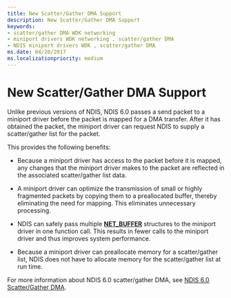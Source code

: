 ```yaml
---
title: New Scatter/Gather DMA Support
description: New Scatter/Gather DMA Support
keywords:
- scatter/gather DMA WDK networking
- miniport drivers WDK networking , scatter/gather DMA
- NDIS miniport drivers WDK , scatter/gather DMA
ms.date: 04/20/2017
ms.localizationpriority: medium
---
```


# New Scatter/Gather DMA Support





Unlike previous versions of NDIS, NDIS 6.0 passes a send packet to a miniport driver before the packet is mapped for a DMA transfer. After it has obtained the packet, the miniport driver can request NDIS to supply a scatter/gather list for the packet.

This provides the following benefits:

-   Because a miniport driver has access to the packet before it is mapped, any changes that the miniport driver makes to the packet are reflected in the associated scatter/gather list data.

-   A miniport driver can optimize the transmission of small or highly fragmented packets by copying them to a preallocated buffer, thereby eliminating the need for mapping. This eliminates unnecessary processing.

-   NDIS can safely pass multiple [**NET\_BUFFER**](/windows-hardware/drivers/ddi/nbl/ns-nbl-net_buffer) structures to the miniport driver in one function call. This results in fewer calls to the miniport driver and thus improves system performance.

-   Because a miniport driver can preallocate memory for a scatter/gather list, NDIS does not have to allocate memory for the scatter/gather list at run time.

For more information about NDIS 6.0 scatter/gather DMA, see [NDIS 6.0 Scatter/Gather DMA](ndis-scatter-gather-dma.md).

 

